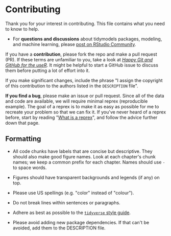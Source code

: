 # Contributing

Thank you for your interest in contributing. This file contains what you need to know to help. 

- For __questions and discussions__ about tidymodels packages, modeling, and machine learning, please [post on RStudio Community](https://rstd.io/tidymodels-community).

If you have a __contribution__, please fork the repo and make a pull request (PR). If these terms are unfamiliar to you, take a look at [_Happy Git and GitHub for the useR_](https://happygitwithr.com/). It might be helpful to start a GitHub issue to discuss them before putting a lot of effort into it. 

If you make significant changes, include the phrase "I assign the copyright of this contribution to the authors listed in the `DESCRIPTION` file".

__If you find a bug__, please make an issue or pull request. Since all of the data and code are available, we will require minimal reprex (reproducible example). The goal of a reprex is to make it as easy as possible for me to recreate your problem so that we can fix it. If you've never heard of a reprex before, start by reading "[What is a reprex](https://github.com/tidyverse/reprex#what-is-a-reprex)", and follow the advice further down that page. 

## Formatting

 * All code chunks have labels that are concise but descriptive. They should also make good figure names. Look at each chapter's chunk names; we keep a common prefix for each chapter. Names should use `-` to space words.
 
 * Figures should have transparent backgrounds and legends (if any) on top.
 
 * Please use US spellings (e.g. "color" instead of "colour"). 
 
 * Do not break lines within sentences or paragraphs. 
 
 * Adhere as best as possible to the [`tidyverse` style guide](https://style.tidyverse.org/). 
 
 * Please avoid adding new package dependencies. If that can't be avoided, add them to the DESCRIPTION file. 
 
